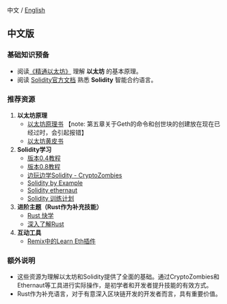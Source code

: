 中文 / [English](https://github.com/Dapp-Learning-DAO/Dapp-Learning/blob/main/docs/basic-knowledge-en.md)

## 中文版

### 基础知识预备
- 阅读[《精通以太坊》](https://github.com/inoutcode/ethereum_book) 理解 **以太坊** 的基本原理。
- 阅读 [Solidity官方文档](https://docs.soliditylang.org/) 熟悉 **Solidity** 智能合约语言。

### 推荐资源
1. **以太坊原理**
   - [以太坊原理书](https://ethbook.abyteahead.com/howto.html) 【note: 第五章关于Geth的命令和创世块的创建放在现在已经过时，会引起报错】
   - [以太坊黄皮书](https://github.com/ethereum/yellowpaper)
2. **Solidity学习**
   - [版本0.4教程](https://www.bilibili.com/video/BV1St411a7Pk?p=1)
   - [版本0.8教程](https://www.bilibili.com/medialist/play/286084162?from=space&business=space_collection&business_id=296410&desc=0)
   - [边玩边学Solidity - CryptoZombies](https://cryptozombies.io/zh/course)
   - [Solidity by Example](https://solidity-by-example.org/)
   - [Solidity ethernaut](https://ethernaut.openzeppelin.com/)
   - [Solidity 训练计划](https://www.notion.so/Solidity-Training-Project-d1e2793ddd4a403c87e7dfe5ca1cbfc7)
3. **进阶主题（Rust作为补充技能）**
   - [Rust 快学](https://course.rs/about-book.html )
   - [深入了解Rust](https://medium.com/vafion/a-deep-dive-into-rust-the-fastest-growing-programming-language-74fb4fd9aa07)
4. **互动工具**
   - [Remix中的Learn Eth插件](https://remix-learneth-plugin.readthedocs.io/en/latest/index.html)

### 额外说明
- 这些资源为理解以太坊和Solidity提供了全面的基础。通过CryptoZombies和Ethernaut等工具进行实际操作，是初学者和开发者提升技能的有效方式。
- Rust作为补充语言，对于有意深入区块链开发的开发者而言，具有重要价值。

